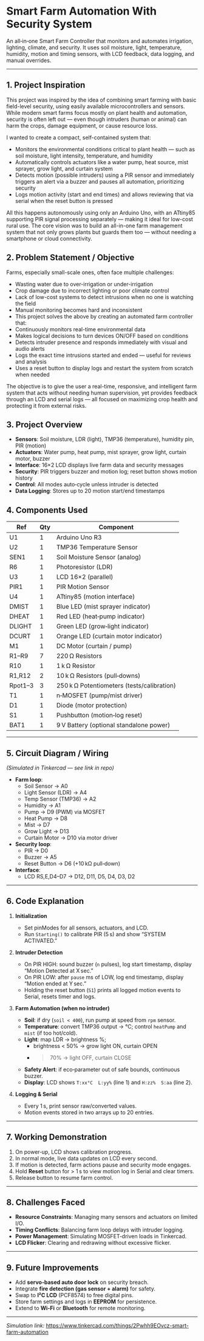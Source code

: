 # Smart Farm Automation With Security System


An all‑in‑one Smart Farm Controller that monitors and automates irrigation, lighting, climate, and security.  It uses soil moisture, light, temperature, humidity, motion and timing sensors, with LCD feedback, data logging, and manual overrides.

---

## 1. Project Inspiration  
This project was inspired by the idea of combining smart farming with basic field-level security, using easily available microcontrollers and sensors. While modern smart farms focus mostly on plant health and automation, security is often left out — even though intruders (human or animal) can harm the crops, damage equipment, or cause resource loss.

I wanted to create a compact, self-contained system that:
- Monitors the environmental conditions critical to plant health — such as soil moisture, light intensity, temperature, and humidity
- Automatically controls actuators like a water pump, heat source, mist sprayer, grow light, and curtain system
- Detects motion (possible intruders) using a PIR sensor and immediately triggers an alert via a buzzer and pauses all automation, prioritizing security
- Logs motion activity (start and end times) and allows reviewing that via serial when the reset button is pressed

All this happens autonomously using only an Arduino Uno, with an ATtiny85 supporting PIR signal processing separately — making it ideal for low-cost rural use.
The core vision was to build an all-in-one farm management system that not only grows plants but guards them too — without needing a smartphone or cloud connectivity.

## 2. Problem Statement / Objective  
Farms, especially small-scale ones, often face multiple challenges:
- Wasting water due to over-irrigation or under-irrigation
- Crop damage due to incorrect lighting or poor climate control
- Lack of low-cost systems to detect intrusions when no one is watching the field
- Manual monitoring becomes hard and inconsistent
- This project solves the above by creating an automated farm controller that:
- Continuously monitors real-time environmental data
- Makes logical decisions to turn devices ON/OFF based on conditions
- Detects intruder presence and responds immediately with visual and audio alerts
- Logs the exact time intrusions started and ended — useful for reviews and analysis
- Uses a reset button to display logs and restart the system from scratch when needed
  
The objective is to give the user a real-time, responsive, and intelligent farm system that acts without needing human supervision, yet provides feedback through an LCD and serial logs — all focused on maximizing crop health and protecting it from external risks.

## 3. Project Overview  
- **Sensors**: Soil moisture, LDR (light), TMP36 (temperature), humidity pin, PIR (motion)  
- **Actuators**: Water pump, heat pump, mist sprayer, grow light, curtain motor, buzzer  
- **Interface**: 16×2 LCD displays live farm data and security messages  
- **Security**: PIR triggers buzzer and motion log; reset button shows motion history  
- **Control**: All modes auto‑cycle unless intruder is detected  
- **Data Logging**: Stores up to 20 motion start/end timestamps  

## 4. Components Used  

| Ref   | Qty | Component                                |
|-------|-----|------------------------------------------|
| U1    | 1   | Arduino Uno R3                           |
| U2    | 1   | TMP36 Temperature Sensor                 |
| SEN1  | 1   | Soil Moisture Sensor (analog)            |
| R6    | 1   | Photoresistor (LDR)                      |
| U3    | 1   | LCD 16×2 (parallel)                      |
| PIR1  | 1   | PIR Motion Sensor                        |
| U4    | 1   | ATtiny85 (motion interface)              |
| DMIST | 1   | Blue LED (mist sprayer indicator)        |
| DHEAT | 1   | Red LED (heat‑pump indicator)            |
| DLIGHT| 1   | Green LED (grow‑light indicator)         |
| DCURT | 1   | Orange LED (curtain motor indicator)     |
| M1    | 1   | DC Motor (curtain / pump)                |
| R1–R9 | 7   | 220 Ω Resistors                          |
| R10   | 1   | 1 k Ω Resistor                           |
| R1,R12| 2   | 10 k Ω Resistors (pull‑downs)            |
| Rpot1–3 | 3 | 250 k Ω Potentiometers (tests/calibration) |
| T1    | 1   | n‑MOSFET (pump/mist driver)              |
| D1    | 1   | Diode (motor protection)                 |
| S1    | 1   | Pushbutton (motion‑log reset)            |
| BAT1  | 1   | 9 V Battery (optional standalone power)  |

---

## 5. Circuit Diagram / Wiring  
*(Simulated in Tinkercad — see link in repo)*  
- **Farm loop**:  
  - Soil Sensor → A0  
  - Light Sensor (LDR) → A4  
  - Temp Sensor (TMP36) → A2  
  - Humidity → A1  
  - Pump → D9 (PWM) via MOSFET  
  - Heat Pump → D8  
  - Mist → D7  
  - Grow Light → D13  
  - Curtain Motor → D10 via motor driver  
- **Security loop**:  
  - PIR → D0  
  - Buzzer → A5  
  - Reset Button → D6 (+10 kΩ pull‑down)  
- **Interface**:  
  - LCD RS,E,D4–D7 → D12, D11, D5, D4, D3, D2  

---

## 6. Code Explanation  

1. **Initialization**  
   - Set pinModes for all sensors, actuators, and LCD.  
   - Run `Starting()` to calibrate PIR (5 s) and show “SYSTEM ACTIVATED.”  

2. **Intruder Detection**  
   - On PIR HIGH: sound buzzer (`n` pulses), log start timestamp, display “Motion Detected at X sec.”  
   - On PIR LOW: after `pause` ms of LOW, log end timestamp, display “Motion ended at Y sec.”  
   - Holding the reset button (`S1`) prints all logged motion events to Serial, resets timer and logs.  

3. **Farm Automation (when no intruder)**  
   - **Soil**: if dry (`soil < 400`), run pump at speed from `rpm` sensor.  
   - **Temperature**: convert TMP36 output → °C; control `heatPump` and `mist` (if too hot/cold).  
   - **Light**: map LDR → brightness %;  
     - brightness < 50% → grow light ON, curtain OPEN  
     - > 70% → light OFF, curtain CLOSE  
   - **Safety Alert**: if eco‑parameter out of safe bounds, continuous buzzer.  
   - **Display**: LCD shows `T:xx°C  L:yy%` (line 1) and `H:zz%  S:aa` (line 2).  

4. **Logging & Serial**  
   - Every 1 s, print sensor raw/converted values.  
   - Motion events stored in two arrays up to 20 entries.  

---

## 7. Working Demonstration  
1. On power‑up, LCD shows calibration progress.  
2. In normal mode, live data updates on LCD every second.  
3. If motion is detected, farm actions pause and security mode engages.  
4. Hold **Reset** button for > 1 s to view motion log in Serial and clear timers.  
5. Release button to resume farm control.  

---

## 8. Challenges Faced  
- **Resource Constraints**: Managing many sensors and actuators on limited I/O.  
- **Timing Conflicts**: Balancing farm loop delays with intruder logging.  
- **Power Management**: Simulating MOSFET‑driven loads in Tinkercad.  
- **LCD Flicker**: Clearing and redrawing without excessive flicker.  

---

## 9. Future Improvements  
- Add **servo‑based auto door lock** on security breach.  
- Integrate **fire detection (gas sensor + alarm)** for safety.  
- Swap to **I²C LCD** (PCF8574) to free digital pins.  
- Store farm settings and logs in **EEPROM** for persistence.  
- Extend to **Wi‑Fi** or **Bluetooth** for remote monitoring.  

---

*Simulation link:* https://www.tinkercad.com/things/2Pwhh9EOvcz-smart-farm-automation  
